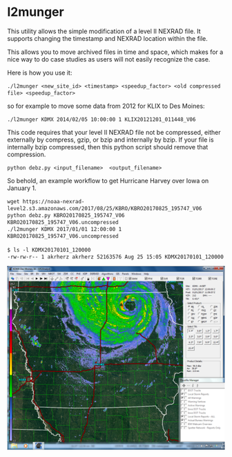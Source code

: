 l2munger
========

This utility allows the simple modification of a level II NEXRAD file.  It 
supports changing the timestamp and NEXRAD location within the file.

This allows you to move archived files in time and space, which makes for
a nice way to do case studies as users will not easily recognize the case.

Here is how you use it:

    ./l2munger <new_site_id> <timestamp> <speedup_factor> <old compressed file> <speedup_factor>

so for example to move some data from 2012 for KLIX to Des Moines:

    ./l2munger KDMX 2014/02/05 10:00:00 1 KLIX20121201_011448_V06

This code requires that your level II NEXRAD file not be compressed, either
externally by compress, gzip, or bzip and internally by bzip.  If your file is
internally bzip compressed, then this python script should remove that compression.

    python debz.py <input_filename>  <output_filename>


So behold, an example workflow to get Hurricane Harvey over Iowa on January 1.

    wget https://noaa-nexrad-level2.s3.amazonaws.com/2017/08/25/KBRO/KBRO20170825_195747_V06
    python debz.py KBRO20170825_195747_V06 KBRO20170825_195747_V06.uncompressed
    ./l2munger KDMX 2017/01/01 12:00:00 1 KBRO20170825_195747_V06.uncompressed

    $ ls -l KDMX20170101_120000
    -rw-rw-r-- 1 akrherz akrherz 52163576 Aug 25 15:05 KDMX20170101_120000

![GR2 Screenshot](/images/kdmx_20170101_1159_BR_0.4.png?raw=true "GR2 Screenshot")
